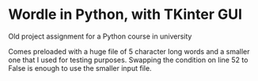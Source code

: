 # Wordle in Python, with TKinter GUI
Old project assignment for a Python course in university

Comes preloaded with a huge file of 5 character long words and a smaller one that I used for testing purposes. Swapping the condition on line 52 to False is enough to use the smaller input file. 
